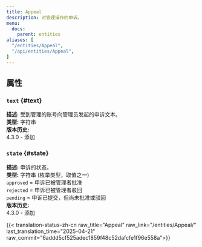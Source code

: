 ```yaml
---
title: Appeal
description: 对管理操作的申诉。
menu:
  docs:
    parent: entities
aliases: [
  "/entities/Appeal",
  "/api/entities/Appeal",
]
---
```


## 属性

### `text` {#text}

**描述:** 受到管理的账号向管理员发起的申诉文本。\
**类型:** 字符串\
**版本历史:**\
4.3.0 - 添加

### `state` {#state}

**描述:** 申诉的状态。\
**类型:** 字符串 (枚举类型，取值之一)\
`approved` = 申诉已被管理者批准\
`rejected` = 申诉已被管理者驳回\
`pending` = 申诉已提交，但尚未批准或驳回\
**版本历史:**\
4.3.0 - 添加

{{< translation-status-zh-cn raw_title="Appeal" raw_link="/entities/Appeal/" last_translation_time="2025-04-21" raw_commit="6addd5cf525adec1859f48c52dafcfe1f96e558a">}}

